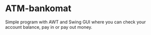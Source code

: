 # ATM-bankomat
Simple program with AWT and Swing GUI where you can check your account balance, pay in or pay out money.
